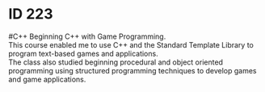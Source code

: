 # ID 223
#C++
Beginning C++ with Game Programming. <br />
This course enabled me to use C++ and the Standard Template Library to program text-based games and applications. <br />
The class also studied beginning procedural and object oriented programming using structured programming techniques to develop games and game applications.

